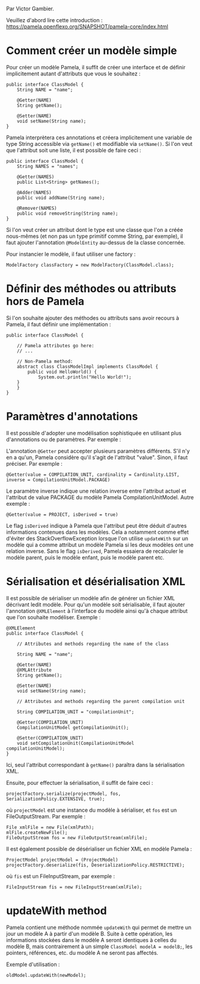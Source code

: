 Par Victor Gambier.

Veuillez d'abord lire cette introduction : https://pamela.openflexo.org/SNAPSHOT/pamela-core/index.html

# Comment créer un modèle simple

Pour créer un modèle Pamela, il suffit de créer une interface et de définir implicitement autant d'attributs que vous le souhaitez :

```
public interface ClassModel {
    String NAME = "name";

    @Getter(NAME)
    String getName();

    @Setter(NAME)
    void setName(String name);
}
```

Pamela interprètera ces annotations et créera implicitement une variable de type String accessible via `getName()` et modifiable via `setName()`. Si l'on veut que l'attribut soit une liste, il est possible de faire ceci :

```
public interface ClassModel {
    String NAMES = "names";

    @Getter(NAMES)
    public List<String> getNames();

    @Adder(NAMES)
    public void addName(String name);

    @Remover(NAMES)
    public void removeString(String name);
}
```

Si l'on veut créer un attribut dont le type est une classe que l'on a créée nous-mêmes (et non pas un type primitif comme String, par exemple), il faut ajouter l'annotation  `@ModelEntity` au-dessus de la classe concernée.

Pour instancier le modèle, il faut utiliser une factory :

```
ModelFactory classFactory = new ModelFactory(ClassModel.class);
```

# Définir des méthodes ou attributs hors de Pamela

Si l'on souhaite ajouter des méthodes ou attributs sans avoir recours à Pamela, il faut définir une implémentation :

```
public interface ClassModel {

    // Pamela attributes go here:
    // ...

    // Non-Pamela method:
    abstract class ClassModelImpl implements ClassModel {
        public void HelloWorld() {
            System.out.println("Hello World!");
	}
    }
}
```

# Paramètres d'annotations

Il est possible d'adopter une modélisation sophistiquée en utilisant plus d'annotations ou de paramètres. Par exemple :

L'annotation `@Getter` peut accepter plusieurs paramètres différents. S'il n'y en a qu'un, Pamela considère qu'il s'agit de l'attribut "value". Sinon, il faut préciser. Par exemple :

```
@Getter(value = COMPILATION_UNIT, cardinality = Cardinality.LIST, inverse = CompilationUnitModel.PACKAGE)
```

Le paramètre inverse indique une relation inverse entre l'attribut actuel et l'attribut de value PACKAGE du modèle Pamela CompilationUnitModel. Autre exemple :

```
@Getter(value = PROJECT, isDerived = true)
```

Le flag `isDerived` indique à Pamela que l'attribut peut être déduit d'autres informations contenues dans les modèles. Cela a notamment comme effet d'éviter des StackOverflowException lorsque l'on utilise `updateWith` sur un modèle qui a comme attribut un modèle Pamela si les deux modèles ont une relation inverse. Sans le flag `isDerived`, Pamela essaiera de recalculer le modèle parent, puis le modèle enfant, puis le modèle parent etc.

# Sérialisation et désérialisation XML

Il est possible de sérialiser un modèle afin de générer un fichier XML décrivant ledit modèle. Pour qu'un modèle soit sérialisable, il faut ajouter l'annotation `@XMLElement` à l'interface du modèle ainsi qu'à chaque attribut que l'on souhaite modéliser. Exemple :

```
@XMLElement
public interface ClassModel {

    // Attributes and methods regarding the name of the class

    String NAME = "name";

    @Getter(NAME)
    @XMLAttribute
    String getName();

    @Setter(NAME)
    void setName(String name);

    // Attributes and methods regarding the parent compilation unit

    String COMPILATION_UNIT = "compilationUnit";

    @Getter(COMPILATION_UNIT)
    CompilationUnitModel getCompilationUnit();

    @Setter(COMPILATION_UNIT)
    void setCompilationUnit(CompilationUnitModel compilationUnitModel);
}
```

Ici, seul l'attribut correspondant à `getName()` paraîtra dans la sérialisation XML.

Ensuite, pour effectuer la sérialisation, il suffit de faire ceci :

```
projectFactory.serialize(projectModel, fos, SerializationPolicy.EXTENSIVE, true);
```

où `projectModel` est une instance du modèle à sérialiser, et `fos` est un FileOutputStream. Par exemple :

```
File xmlFile = new File(xmlPath);
mlFile.createNewFile();
FileOutputStream fos = new FileOutputStream(xmlFile);
```

Il est également possible de désérialiser un fichier XML en modèle Pamela :

```
ProjectModel projectModel = (ProjectModel) projectFactory.deserialize(fis, DeserializationPolicy.RESTRICTIVE);
```

où `fis` est un FileInputStream, par exemple :

```
FileInputStream fis = new FileInputStream(xmlFile);
```

# updateWith method

Pamela contient une méthode nommée `updateWith` qui permet de mettre un jour un modèle A à partir d'un modèle B. Suite à cette opération, les informations stockées dans le modèle A seront identiques à celles du modèle B, mais contrairement à un simple `ClassModel modelA = modelB;`, les pointers, références, etc. du modèle A ne seront pas affectés.

Exemple d'utilisation :

```
oldModel.updateWith(newModel);
```


